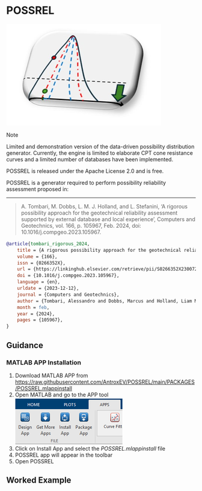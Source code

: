 # POSSREL 


![POSSREL LOGO](docs/assets/logo3.jpg)


>[!NOTE]
> Limited and demonstration version of the data-driven possibility distribution generator.
> Currently, the engine is limited to elaborate CPT cone resistance curves and a limited number of databases have been implemented.



 POSSREL  is released under the Apache License 2.0 and is free.
 
 POSSREL is a generator required to perform possibility reliability assessment proposed in:
 
 ---
 >  A. Tombari, M. Dobbs, L. M. J. Holland, and L. Stefanini, ‘A rigorous possibility approach for the geotechnical reliability assessment supported by external database and local experience’, Computers and Geotechnics, vol. 166, p. 105967, Feb. 2024, doi: 10.1016/j.compgeo.2023.105967.


```BibTex
@article{tombari_rigorous_2024,
	title = {A rigorous possibility approach for the geotechnical reliability assessment supported by external database and local experience},
	volume = {166},
	issn = {0266352X},
	url = {https://linkinghub.elsevier.com/retrieve/pii/S0266352X23007243},
	doi = {10.1016/j.compgeo.2023.105967},
	language = {en},
	urldate = {2023-12-12},
	journal = {Computers and Geotechnics},
	author = {Tombari, Alessandro and Dobbs, Marcus and Holland, Liam M.J. and Stefanini, Luciano},
	month = feb,
	year = {2024},
	pages = {105967},
}
```

## Guidance

### MATLAB APP Installation

1. Download MATLAB APP from https://raw.githubusercontent.com/AntroxEV/POSSREL/main/PACKAGES/POSSREL.mlappinstall
2. Open  MATLAB and go to the APP tool
    ![MATLAB APP TOOLBAR](docs/assets/matlabtoolbar.png)
3. Click on Install App and select the _POSSREL.mlappinstall_ file
4. POSSREL app will appear in the toolbar
5. Open POSSREL



## Worked Example




